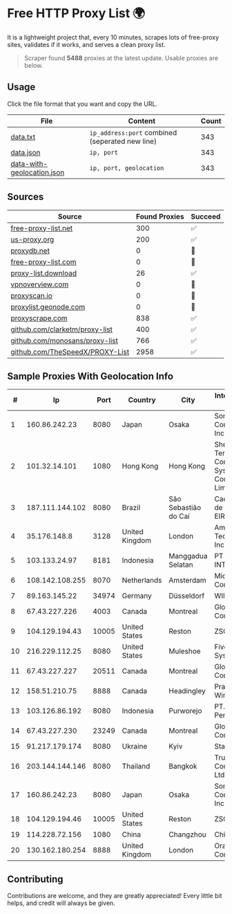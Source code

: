 
# Free HTTP Proxy List 🌍

It is a lightweight project that, every 10 minutes, scrapes lots of free-proxy sites, validates if it works, and serves a clean proxy list.


> Scraper found **5488** proxies at the latest update. Usable proxies are below.

## Usage

Click the file format that you want and copy the URL.


|File|Content|Count|
|----|-------|-----|
|[data.txt](https://raw.githubusercontent.com/themiralay/Proxy-List-World/master/data.txt)|`ip_address:port` combined (seperated new line)|343|
|[data.json](https://raw.githubusercontent.com/themiralay/Proxy-List-World/master/data.json)|`ip, port`|343|
|[data-with-geolocation.json](https://raw.githubusercontent.com/themiralay/Proxy-List-World/master/data-with-geolocation.json)|`ip, port, geolocation`|343|

## Sources

|Source|Found Proxies|Succeed|
|------|-------------|-------|
|[free-proxy-list.net](https://free-proxy-list.net)|300|✅|
|[us-proxy.org](https://www.us-proxy.org)|200|✅|
|[proxydb.net](http://proxydb.net)|0|🚫|
|[free-proxy-list.com](https://free-proxy-list.com/?page=&port=&type%5B%5D=http&type%5B%5D=https&up_time=0&search=Search)|0|🚫|
|[proxy-list.download](https://www.proxy-list.download/HTTP)|26|✅|
|[vpnoverview.com](https://vpnoverview.com/privacy/anonymous-browsing/free-proxy-servers)|0|🚫|
|[proxyscan.io](https://www.proxyscan.io)|0|🚫|
|[proxylist.geonode.com](https://proxylist.geonode.com/api/proxy-list?limit=300&page=1&sort_by=lastChecked&sort_type=desc&protocols=http,https)|0|🚫|
|[proxyscrape.com](https://api.proxyscrape.com/v2/?request=displayproxies&protocol=http&timeout=10000&country=all&ssl=all&anonymity=all)|838|✅|
|[github.com/clarketm/proxy-list](https://raw.githubusercontent.com/clarketm/proxy-list/master/proxy-list-raw.txt)|400|✅|
|[github.com/monosans/proxy-list](https://raw.githubusercontent.com/monosans/proxy-list/main/proxies/http.txt)|766|✅|
|[github.com/TheSpeedX/PROXY-List](https://raw.githubusercontent.com/TheSpeedX/PROXY-List/master/http.txt)|2958|✅|


## Sample Proxies With Geolocation Info

|#|Ip|Port|Country|City|Internet Service Provider|
|-|--|----|-------|----|-------------------------|
|1|160.86.242.23|8080|Japan|Osaka|Sony Network Communications Inc|
|2|101.32.14.101|1080|Hong Kong|Hong Kong|Shenzhen Tencent Computer Systems Company Limited|
|3|187.111.144.102|8080|Brazil|São Sebastião do Caí|Caezar Provedor de Internet EIRELI|
|4|35.176.148.8|3128|United Kingdom|London|Amazon Technologies Inc.|
|5|103.133.24.97|8181|Indonesia|Manggadua Selatan|PT PHATRIA INTI PERSADA|
|6|108.142.108.255|8070|Netherlands|Amsterdam|Microsoft Corporation|
|7|89.163.145.22|34974|Germany|Düsseldorf|WIIT AG|
|8|67.43.227.226|4003|Canada|Montreal|GloboTech Communications|
|9|104.129.194.43|10005|United States|Reston|ZSCALER, INC.|
|10|216.229.112.25|8080|United States|Muleshoe|Five Area Systems, LLC|
|11|67.43.227.227|20511|Canada|Montreal|GloboTech Communications|
|12|158.51.210.75|8888|Canada|Headingley|Prairie-Sky Wireless|
|13|103.126.86.192|8080|Indonesia|Purworejo|PT. Rasi Bintang Perkasa|
|14|67.43.227.230|23249|Canada|Montreal|GloboTech Communications|
|15|91.217.179.174|8080|Ukraine|Kyiv|Startnet LTD|
|16|203.144.144.146|8080|Thailand|Bangkok|True Internet Corporation CO. Ltd.|
|17|160.86.242.23|8080|Japan|Osaka|Sony Network Communications Inc|
|18|104.129.194.46|10005|United States|Reston|ZSCALER, INC.|
|19|114.228.72.156|1080|China|Changzhou|Chinanet|
|20|130.162.180.254|8888|United Kingdom|London|Oracle Corporation|



## Contributing

Contributions are welcome, and they are greatly appreciated! Every
little bit helps, and credit will always be given.

